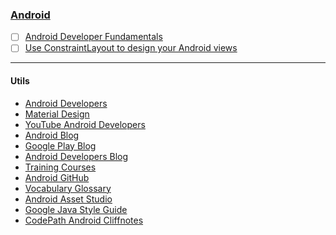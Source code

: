### [Android](https://www.android.com)
- [ ] [Android Developer Fundamentals](https://developer.android.com/courses/fundamentals-training/overview-v2)
- [ ] [Use ConstraintLayout to design your Android views](https://codelabs.developers.google.com/codelabs/constraint-layout/#0)
---
#### Utils
* [Android Developers](https://developer.android.com)
* [Material Design](https://material.io)
* [YouTube Android Developers](https://www.youtube.com/user/androiddevelopers)
* [Android Blog](https://blog.google/products/android)
* [Google Play Blog](https://blog.google/products/google-play)
* [Android Developers Blog](https://android-developers.googleblog.com)
* [Training Courses](https://developer.android.com/courses)
* [Android GitHub](https://github.com/android)
* [Vocabulary Glossary](https://developers.google.com/android/for-all/vocab-words)
* [Android Asset Studio](https://romannurik.github.io/AndroidAssetStudio/index.html)
* [Google Java Style Guide](https://google.github.io/styleguide/javaguide.html)
* [CodePath Android Cliffnotes](https://guides.codepath.com/android)
